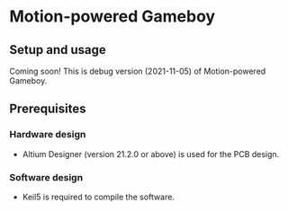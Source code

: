 # Motion-powered Gameboy

<!-- English | [简体中文](./README.zh-CN.md) -->

<!-- ## System overview -->

<!-- ## Project structure -->

## Setup and usage

Coming soon! This is debug version (2021-11-05) of Motion-powered Gameboy. 

## Prerequisites
### Hardware design
- Altium Designer (version 21.2.0 or above) is used for the PCB design.
### Software design
- Keil5 is required to compile the software. 

